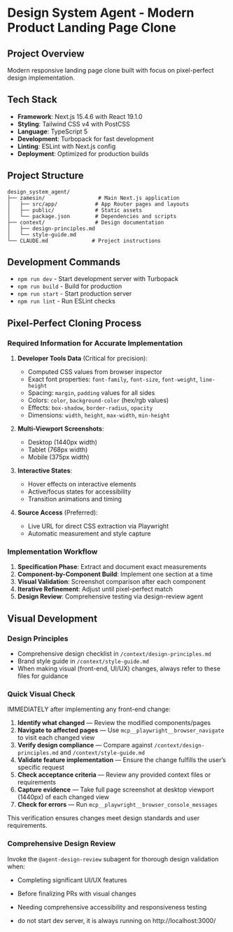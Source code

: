 # Design System Agent - Modern Product Landing Page Clone

## Project Overview
Modern responsive landing page clone built with focus on pixel-perfect design implementation.

## Tech Stack
- **Framework**: Next.js 15.4.6 with React 19.1.0
- **Styling**: Tailwind CSS v4 with PostCSS
- **Language**: TypeScript 5
- **Development**: Turbopack for fast development
- **Linting**: ESLint with Next.js config
- **Deployment**: Optimized for production builds

## Project Structure
```
design_system_agent/
├── zamesin/                 # Main Next.js application
│   ├── src/app/            # App Router pages and layouts
│   ├── public/             # Static assets
│   └── package.json        # Dependencies and scripts
├── context/                # Design documentation
│   ├── design-principles.md
│   └── style-guide.md
└── CLAUDE.md              # Project instructions
```

## Development Commands
- `npm run dev` - Start development server with Turbopack
- `npm run build` - Build for production
- `npm run start` - Start production server
- `npm run lint` - Run ESLint checks

## Pixel-Perfect Cloning Process

### Required Information for Accurate Implementation
1. **Developer Tools Data** (Critical for precision):
   - Computed CSS values from browser inspector
   - Exact font properties: `font-family`, `font-size`, `font-weight`, `line-height`
   - Spacing: `margin`, `padding` values for all sides
   - Colors: `color`, `background-color` (hex/rgb values)
   - Effects: `box-shadow`, `border-radius`, `opacity`
   - Dimensions: `width`, `height`, `max-width`, `min-height`

2. **Multi-Viewport Screenshots**:
   - Desktop (1440px width)
   - Tablet (768px width)  
   - Mobile (375px width)

3. **Interactive States**:
   - Hover effects on interactive elements
   - Active/focus states for accessibility
   - Transition animations and timing

4. **Source Access** (Preferred):
   - Live URL for direct CSS extraction via Playwright
   - Automatic measurement and style capture

### Implementation Workflow
1. **Specification Phase**: Extract and document exact measurements
2. **Component-by-Component Build**: Implement one section at a time
3. **Visual Validation**: Screenshot comparison after each component
4. **Iterative Refinement**: Adjust until pixel-perfect match
5. **Design Review**: Comprehensive testing via design-review agent

## Visual Development

### Design Principles
- Comprehensive design checklist in `/context/design-principles.md`
- Brand style guide in `/context/style-guide.md`
- When making visual (front-end, UI/UX) changes, always refer to these files for guidance

### Quick Visual Check
IMMEDIATELY after implementing any front-end change:
1. **Identify what changed** — Review the modified components/pages
2. **Navigate to affected pages** — Use `mcp__playwright__browser_navigate` to visit each changed view
3. **Verify design compliance** — Compare against `/context/design-principles.md` and `/context/style-guide.md`
4. **Validate feature implementation** — Ensure the change fulfills the user’s specific request
5. **Check acceptance criteria** — Review any provided context files or requirements
6. **Capture evidence** — Take full page screenshot at desktop viewport (1440px) of each changed view
7. **Check for errors** — Run `mcp__playwright__browser_console_messages`

This verification ensures changes meet design standards and user requirements.

### Comprehensive Design Review
Invoke the `@agent-design-review` subagent for thorough design validation when:
- Completing significant UI/UX features
- Before finalizing PRs with visual changes
- Needing comprehensive accessibility and responsiveness testing

- do not start dev server, it is always running on http://localhost:3000/